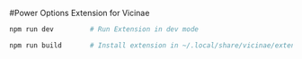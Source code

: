 #Power Options Extension for Vicinae

```bash
npm run dev         # Run Extension in dev mode
```


```bash
npm run build       # Install extension in ~/.local/share/vicinae/extensions
```
